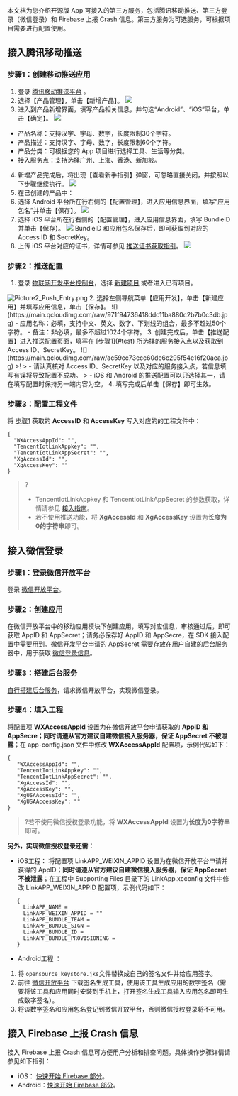 本文档为您介绍开源版 App 可接入的第三方服务，包括腾讯移动推送、第三方登录（微信登录）和 Firebase 上报 Crash 信息。第三方服务为可选服务，可根据项目需要进行配置使用。
## 接入腾讯移动推送
 <span id="test"></span>
### 步骤1：创建移动推送应用
1. 登录 [腾讯移动推送平台](https://console.cloud.tencent.com/tpns) 。
2. 选择【产品管理】，单击【新增产品】。
![](https://main.qcloudimg.com/raw/e0326d819f4b034b06e779d99c3d93df.jpg)
3. 进入到产品新增界面，填写产品相关信息，并勾选“Android”、“iOS”平台，单击【确定】。
![](https://main.qcloudimg.com/raw/84fed4e88e01e68b682ce73c1a200444.jpg)
 - 产品名称：支持汉字、字母、数字，长度限制30个字符。
 - 产品描述：支持汉字、字母、数字，长度限制60个字符。
 - 产品分类：可根据您的 App 项目进行选择工具、生活等分类。
 - 接入服务点：支持选择广州、上海、香港、新加坡。
4. 新增产品完成后，将出现【查看新手指引】弹窗，可忽略直接关闭，并按照以下步骤继续执行。
![](https://main.qcloudimg.com/raw/77aac497bb58d688aff412ca0ab1a03d.jpg)
5. 在已创建的产品中：
 1. 选择 Android 平台所在行右侧的【配置管理】，进入应用信息界面，填写“应用包名”并单击【保存】。
![](https://main.qcloudimg.com/raw/e6ae3220b9ce9ff270530d20c3134817.jpg)
 2. 选择 iOS 平台所在行右侧的【配置管理】，进入应用信息界面，填写 BundleID 并单击【保存】。
![](https://main.qcloudimg.com/raw/f97ee5da60a353f4569ef0abb72d9393.jpg)
BundleID 和应用包名保存后，即可获取到对应的 Access ID 和 SecretKey。
7. 上传 iOS 平台对应的证书，详情可参见 [推送证书获取指引](https://cloud.tencent.com/document/product/548/36664)。
![](https://main.qcloudimg.com/raw/0f26feb2a16604c8da7d871daa742fa1.jpg)

### 步骤2：推送配置
1. 登录 [物联网开发平台控制台](https://console.cloud.tencent.com/iotexplorer)，选择 [新建项目](https://cloud.tencent.com/document/product/1081/34739) 或者进入已有项目。
<img src="https://main.qcloudimg.com/raw/465a02549f750d55e5fd0bc3630a5ec8.jpg" alt="Picture2_Push_Entry.png"  />
2. 选择左侧导航菜单【应用开发】，单击【新建应用】并填写应用信息，单击【保存】。
![](https://main.qcloudimg.com/raw/971f94736418ddc11ba880c2b7b0c3db.jpg)
 - 应用名称：必填，支持中文、英文、数字、下划线的组合，最多不超过50个字符。
 - 备注：非必填，最多不超过1024个字符。
3. 创建完成后，单击【推送配置】进入推送配置页面，填写在 [步骤1](#test) 所选择的服务接入点以及获取到 Access ID、SecretKey。
![](https://main.qcloudimg.com/raw/ac59cc73ecc60de6c295f54e16f20aea.jpg)
>!
> - 请认真核对 Access ID、SecretKey 以及对应的服务接入点，若信息填写有误将导致配置不成功。
> - iOS 和 Android 的推送配置可以只选择其一，请在填写配置时保持另一端内容为空。
4. 填写完成后单击【保存】即可生效。

### 步骤3：配置工程文件
将 [步骤1](#test) 获取的 **AccessID** 和 **AccessKey** 写入对应的的工程文件中：
```
{
  "WXAccessAppId": "",
  "TencentIotLinkAppkey": "",
  "TencentIotLinkAppSecret": "",
  "XgAccessId": "",
  "XgAccessKey": ""
}
```
>?
>- TencentIotLinkAppkey 和 TencentIotLinkAppSecret 的参数获取，详情请参见 [接入指南](https://cloud.tencent.com/document/product/1081/45901#.E7.89.A9.E8.81.94.E7.BD.91.E5.BC.80.E5.8F.91.E5.B9.B3.E5.8F.B0.E6.8E.A7.E5.88.B6.E5.8F.B0)。
>- 若不使用推送功能，将 **XgAccessId** 和 **XgAccessKey**  设置为**长度为0的字符串**即可。

## 接入微信登录

### 步骤1：登录微信开放平台
登录 [微信开放平台](https://open.weixin.qq.com/)。 

### 步骤2：创建应用
在微信开放平台中的移动应用模块下创建应用，填写对应信息，审核通过后，即可获取 AppID 和 AppSecret；请务必保存好 AppID 和 AppSecre，在 SDK 接入配置中需要用到。微信开发平台申请的 AppSecret 需要存放在用户自建的后台服务器中，用于获取 [微信登录信息](https://developers.weixin.qq.com/doc/oplatform/Mobile_App/WeChat_Login/Development_Guide.html)。

### 步骤3：搭建后台服务
 [自行搭建后台服务](https://cloud.tencent.com/document/product/1081/40781)，请求微信开放平台，实现微信登录。

### 步骤4：填入工程
将配置项 **WXAccessAppId** 设置为在微信开放平台申请获取的 **AppID 和 AppSecre；同时请遵从官方建议自建微信接入服务器，保证 AppSecret 不被泄露**；在 app-config.json 文件中修改 **WXAccessAppId**  配置项，示例代码如下：
```
{
   "WXAccessAppId": "",
   "TencentIotLinkAppkey": "",
   "TencentIotLinkAppSecret": "",
   "XgAccessId": "",
   "XgAccessKey": "",
   "XgUSAAccessId": "",
   "XgUSAAccessKey": ""
}
```
>?若不使用微信授权登录功能，将 **WXAccessAppId** 设置为**长度为0字符串**即可。

**另外，实现微信授权登录还需：**

- iOS工程：
将配置项 LinkAPP_WEIXIN_APPID 设置为在微信开放平台申请并获得的 AppID；**同时请遵从官方建议自建微信接入服务器，保证 AppSecret 不被泄露**；在工程中 Supporting Files  目录下的 LinkApp.xcconfig 文件中修改 LinkAPP_WEIXIN_APPID 配置项，示例代码如下：
```
   {
     LinkAPP_NAME = 
     LinkAPP_WEIXIN_APPID = ""
     LinkAPP_BUNDLE_TEAM =
     LinkAPP_BUNDLE_SIGN = 
     LinkAPP_BUNDLE_ID = 
     LinkAPP_BUNDLE_PROVISIONING = 
   }
```
- Android工程 ：
 1. 将 `opensource_keystore.jks`文件替换成自己的签名文件并给应用签字。
 2. 前往 [微信开放平台](https://developers.weixin.qq.com/doc/oplatform/Downloads/Android_Resource.html) 下载签名生成工具，使用该工具生成应用的数字签名（需要将该工具和应用同时安装到手机上，打开签名生成工具输入应用包名即可生成数字签名）。
 3. 将该数字签名和应用包名登记到微信开放平台，否则微信授权登录将不可用。

## 接入 Firebase 上报 Crash 信息

接入 Firebase 上报 Crash 信息可方便用户分析和排查问题。具体操作步骤详情请参见如下指引：
- iOS： [快速开始 Firebase 部分](https://github.com/tencentyun/iot-link-ios#快速开始)。
- Android：[快速开始 Firebase 部分](https://github.com/tencentyun/iot-link-android#快速开始)。

